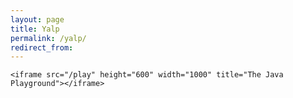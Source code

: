 ```yaml
---
layout: page
title: Yalp
permalink: /yalp/
redirect_from:
---
```


<!-- PLAYGROUND -->
    <iframe src="/play" height="600" width="1000" title="The Java Playground"></iframe>
<!-- // PLAYGROUND -->
